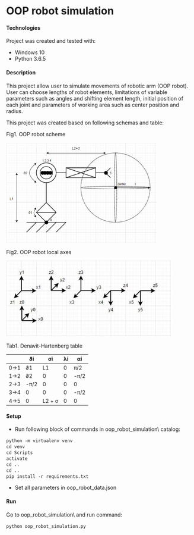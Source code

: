 # OOP robot simulation

#### Technologies
Project was created and tested with:
* Windows 10
* Python 3.6.5

#### Description
This project allow user to simulate movements of robotic arm (OOP robot). User can choose lengths of robot elements, limitations of variable parameters such as angles and shifting element length, initial position of each joint and parameters of working area such as center position and radius.

This project was created based on following schemas and table:

Fig1. OOP robot scheme

<img src="/images/robot.JPG" width="404">

Fig2. OOP robot local axes

![robot axes](/images/axes.JPG)

Tab1. Denavit-Hartenberg table

|  | ϑi | σi | λi | αi|
|- | -- | -- | -- | - |
|0->1 | ϑ1| L1| 0| π/2|
|1->2 | ϑ2| 0 | 0| -π/2|
|2->3 | -π/2| 0| 0| 0|
|3->4 | 0| 0| 0| -π/2|
|4->5 | 0| L2 + σ| 0| 0|


#### Setup
- Run following block of commands in oop_robot_simulation\ catalog:
```
python -m virtualenv venv
cd venv
cd Scripts
activate
cd ..
cd ..
pip install -r requirements.txt
```
- Set all parameters in oop_robot_data.json


#### Run
Go to oop_robot_simulation\ and run command:
```
python oop_robot_simulation.py
```